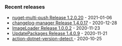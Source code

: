 <!-- ### Hi there 👋 -->

### Recent releases
<!-- recent_releases starts -->
* [nuget-multi-push Release 1.2.0.20](https://github.com/credfeto/nuget-multi-push/releases/tag/v1.2.0.20) - 2021-01-06
* [changelog-manager Release 1.4.0.17](https://github.com/credfeto/changelog-manager/releases/tag/v1.4.0.17) - 2020-12-28
* [ImageLoader Release 1.0.0.2](https://github.com/credfeto/ImageLoader/releases/tag/v1.0.0.2) - 2020-11-23
* [UpdatePackages Release 1.4.0.9](https://github.com/credfeto/UpdatePackages/releases/tag/v1.4.0.9) - 2020-11-21
* [action-dotnet-version-detect ](https://github.com/credfeto/action-dotnet-version-detect/releases/tag/v1.1.1) - 2020-10-25
<!-- recent_releases ends -->


<!--
**credfeto/credfeto** is a ✨ _special_ ✨ repository because its `README.md` (this file) appears on your GitHub profile.

Here are some ideas to get you started:

- 🔭 I’m currently working on ...
- 🌱 I’m currently learning ...
- 👯 I’m looking to collaborate on ...
- 🤔 I’m looking for help with ...
- 💬 Ask me about ...
- 📫 How to reach me: ...
- 😄 Pronouns: ...
- ⚡ Fun fact: ...
-->
